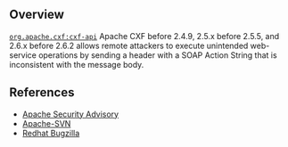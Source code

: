 ## Overview
[`org.apache.cxf:cxf-api`](http://search.maven.org/#search%7Cga%7C1%7Ca%3A%22cxf-api%22)
Apache CXF before 2.4.9, 2.5.x before 2.5.5, and 2.6.x before 2.6.2 allows remote attackers to execute unintended web-service operations by sending a header with a SOAP Action String that is inconsistent with the message body.

## References

- [Apache Security Advisory](http://cxf.apache.org/cve-2012-3451.html)
- [Apache-SVN](http://svn.apache.org/viewvc?view=revision&revision=1368559)
- [Redhat Bugzilla](https://bugzilla.redhat.com/show_bug.cgi?id=CVE-2012-3451)
